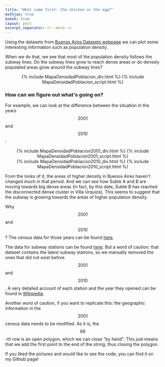 ```yaml
---
title: "What came first: the chicken or the egg?"
mathjax: true
bokeh: true
layout: post
excerpt_separator: <!--more-->
---
```


Using the datasets from <a href="https://data.buenosaires.gob.ar">Buenos Aires Datasets webpage</a> we can plot some interesting information such as population density. 


When we do that, we see that most of the population density follows the subway lines. Do the subway lines grow to reach dense areas or do densely populated areas grow around the subway lines?

<center>
{% include MapaDensidadPoblacion_div.html %}
{% include MapaDensidadPoblacion_script.html %}
</center>

<!--more-->

<h3>How can we figure out what's going on?</h3>

For example, we can look at the difference between the situation in the years $$2001$$ and $$2010$$:

<center>
{% include MapaDensidadPoblacion2001_div.html %}
{% include MapaDensidadPoblacion2001_script.html %}
</center>

<center>
{% include MapaDensidadPoblacion2010_div.html %}
{% include MapaDensidadPoblacion2010_script.html %}
</center>

From the looks of it, the areas of higher density in Buenos Aires haven't changed much in that period. And we can see how Subte A and B are moving towards big dense areas (in fact, by this date, Subte B has reached the disconnected dense cluster in Villa Urquiza). This seems to suggest that the subway is growing towards the areas of higher population density.

Why $$2001$$ and $$2010$$? The census data for those years can be found <a href="https://data.buenosaires.gob.ar/dataset/informacion-censal-por-radio">here</a>. 

The data for subway stations can be found <a href="https://data.buenosaires.gob.ar/dataset/subte-estaciones">here</a>. But a word of caution: that dataset contains the latest subway stations, so we manually removed the ones that did not exist before $$2001$$ and $$2010$$. A very detailed account of each station and the year they opened can be found in <a href="https://es.wikipedia.org/wiki/Subte_de_Buenos_Aires#Estaciones">Wikipedia</a>.

Another word of caution, if you want to replicate this: the geographic information in the $$2001$$ census data needs to be modified. As it is, the $$88$$-th row is an open polygon, which we can close "by hand". This just means that we add the first point to the end of the string, thus closing the polygon. 

If you liked the pictures and would like to see the code, you can find it on my Github page!

